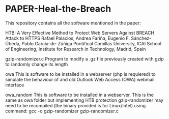 # PAPER-Heal-the-Breach

This repository contains all the software mentioned in the paper:

HTB: A Very Effective Method to Protect Web Servers Against BREACH Attack to HTTPS
Rafael Palacios, Andrea Fariña, Eugenio F. Sánchez-Úbeda, Pablo García-de-Zúñiga
Pontifical Comillas University, ICAI School of Engineering, Institute for Research in Technology, Madrid, Spain

gzip-randomizer.c 
Program to modify a .gz file previously created with gzip to randomly change its length

owa
This is software to be installed in a webserver (php is requiered) to simulate the behaviour of and old Outlook Web Access (OWA) webmail interface

owa_random
This is software to be installed in a webserver. This is the same as owa folder but implementing HTB protection
gzip-randomizer may need to be recompiled (the binary provided is for Linux/Intel) using command:
gcc -o gzip-randomizer gzip-randomizer.c
